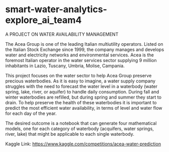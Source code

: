 # smart-water-analytics-explore_ai_team4
A PROJECT ON WATER AVAILABILITY MANAGEMENT


The Acea Group is one of the leading Italian multiutility operators. Listed on the Italian Stock Exchange since 1999, the company manages and develops water and electricity networks and environmental services. Acea is the foremost Italian operator in the water services sector supplying 9 million inhabitants in Lazio, Tuscany, Umbria, Molise, Campania.

This project focuses on the water sector to help Acea Group preserve precious waterbodies. As it is easy to imagine, a water supply company struggles with the need to forecast the water level in a waterbody (water spring, lake, river, or aquifer) to handle daily consumption. During fall and winter waterbodies are refilled, but during spring and summer they start to drain. To help preserve the health of these waterbodies it is important to predict the most efficient water availability, in terms of level and water flow for each day of the year.

The desired outcome is a notebook that can generate four mathematical models, one for each category of waterbody (acquifers, water springs, river, lake) that might be applicable to each single waterbody.


Kaggle Link: https://www.kaggle.com/competitions/acea-water-prediction
